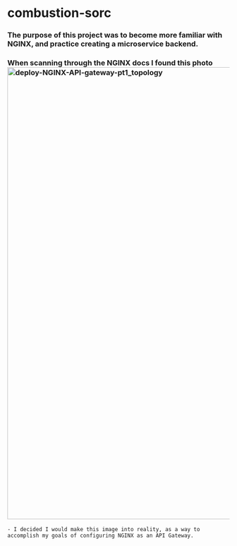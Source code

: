 # combustion-sorc

### The purpose of this project was to become more familiar with NGINX, and practice creating a microservice backend. 
### When scanning through the NGINX docs I found this photo <img width="1024" alt="deploy-NGINX-API-gateway-pt1_topology" src="https://user-images.githubusercontent.com/105041614/231921611-cfca4b48-5bb9-4f40-b415-1776166a6576.png">
    - I decided I would make this image into reality, as a way to accomplish my goals of configuring NGINX as an API Gateway.
    
    
